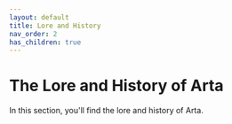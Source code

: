 ```yaml
---
layout: default
title: Lore and History
nav_order: 2
has_children: true
---
```


# The Lore and History of Arta

In this section, you'll find the lore and history of Arta.
